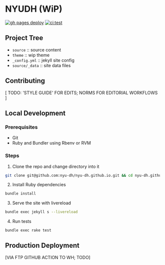 # NYUDH (WiP)

[![gh pages deploy](https://github.com/nyu-dh/nyu-dh.github.io/actions/workflows/gh-pages-deploy.yml/badge.svg)](https://github.com/nyu-dh/nyu-dh.github.io/actions/workflows/gh-pages-deploy.yml) [![ci:test](https://github.com/nyu-dh/nyu-dh.github.io/actions/workflows/test.yml/badge.svg)](https://github.com/nyu-dh/nyu-dh.github.io/actions/workflows/test.yml)

## Project Tree

- `source` :: source content  
- `theme`  :: wip theme  
- `_config.yml` :: jekyll site config  
- `source/_data` :: site data files

## Contributing

[ TODO: 'STYLE GUIDE' FOR EDITS; NORMS FOR EDITORIAL WORKFLOWS ]

## Local Development

### Prerequisites
- Git
- Ruby and Bundler using Rbenv or RVM

### Steps
1. Clone the repo and change directory into it
  ``` sh
  git clone git@github.com:nyu-dh/nyu-dh.github.io.git && cd nyu-dh.github.io
  ```

2. Install Ruby dependencies
  ``` sh
  bundle install
  ```

3. Serve the site with livereload
  ``` sh
  bundle exec jekyll s --livereload
  ```

4. Run tests
  ``` sh
  bundle exec rake test
  ```

## Production Deployment

[VIA FTP GITHUB ACTION TO WH; TODO]
